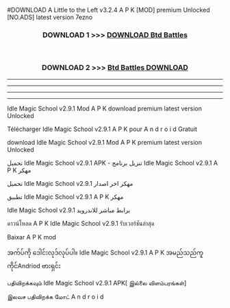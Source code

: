 #DOWNLOAD A Little to the Left v3.2.4 A P K [MOD] premium Unlocked [NO.ADS] latest version 7ezno 



<div align="center">

<h3>DOWNLOAD 1 >>> <a href="https://getmod1.web.app/?judule=Btd Battles">DOWNLOAD Btd Battles</a></h3><br>

<h3>DOWNLOAD 2 >>> <a href="https://getmod1.web.app/?judule=Btd Battles">Btd Battles DOWNLOAD </a></h3>

</div>


----------------------------------------------------------

----------------------------------------------------------

----------------------------------------------------------

----------------------------------------------------------


Idle Magic School v2.9.1 Mod A P K download premium latest version Unlocked

Télécharger  Idle Magic School v2.9.1 A P K pour A n d r o i d Gratuit

download Idle Magic School v2.9.1 Mod A P K premium latest version Unlocked

تحميل Idle Magic School v2.9.1 APK - تنزيل برنامج Idle Magic School v2.9.1 A P K مهكر

تحميل Idle Magic School v2.9.1 مهكر اخر اصدار

تطبيق Idle Magic School v2.9.1 A P K مهكر

Idle Magic School v2.9.1 برابط مباشر للاندرويد

ดาวน์โหลด A P K Idle Magic School v2.9.1 รับเวอร์ชันล่าสุด

Baixar A P K mod

အက်ပ်ကို ဒေါင်းလုဒ်လုပ်ပါ။ Idle Magic School v2.9.1 A P K အမည်သည်ကူကိုင်Andriod ဗားရှင်း

பதிவிறக்கவும் Idle Magic School v2.9.1 APK[ இல்லை விளம்பரங்கள்] 
 
இலவச பதிவிறக்க மோட் A n d r o i d



